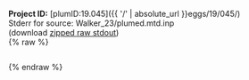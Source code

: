**Project ID:** [plumID:19.045]({{ '/' | absolute_url }}eggs/19/045/)  
Stderr for source:  Walker_23/plumed.mtd.inp   
(download [zipped raw stdout](plumed.mtd.inp.plumed.stdout.txt.zip))  
{% raw %}
<pre>
</pre>
{% endraw %}
